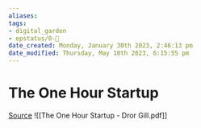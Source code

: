 ```yaml
---
aliases: 
tags: 
- digital_garden
- epstatus/0-🌰
date_created: Monday, January 30th 2023, 2:46:13 pm
date_modified: Thursday, May 18th 2023, 6:15:55 pm
---
```

# The One Hour Startup

[Source](https://www.linkedin.com/posts/jan-hegewald_chatgpt-ai-startups-activity-7025768479358099456-UWae?utm_source=share&utm_medium=member_desktop)
![[The One Hour Startup - Dror Gill.pdf]]